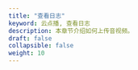 ```yaml
---
title: "查看日志"
keyword: 云点播, 查看日志
description: 本章节介绍如何上传音视频。
draft: false
collapsible: false
weight: 10
---
```






